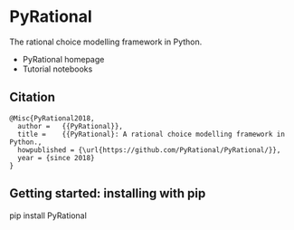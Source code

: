 # PyRational 

The rational choice modelling framework in Python.

* PyRational homepage
* Tutorial notebooks
    
## Citation
    @Misc{PyRational2018,
      author =   {{PyRational}},
      title =    {{PyRational}: A rational choice modelling framework in Python.,
      howpublished = {\url{https://github.com/PyRational/PyRational/}},
      year = {since 2018}
    }
## Getting started: installing with pip

pip install PyRational
